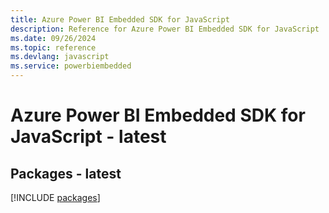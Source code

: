 ```yaml
---
title: Azure Power BI Embedded SDK for JavaScript
description: Reference for Azure Power BI Embedded SDK for JavaScript
ms.date: 09/26/2024
ms.topic: reference
ms.devlang: javascript
ms.service: powerbiembedded
---
```

# Azure Power BI Embedded SDK for JavaScript - latest
## Packages - latest
[!INCLUDE [packages](power-bi-embedded-index.md)]